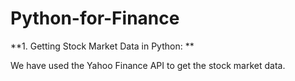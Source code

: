 # Python-for-Finance

**1. Getting Stock Market Data in Python: **

We have used the Yahoo Finance API to get the stock market data.

